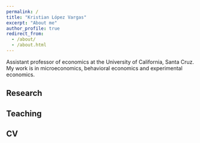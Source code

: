 ```yaml
---
permalink: /
title: "Kristian López Vargas"
excerpt: "About me"
author_profile: true
redirect_from: 
  - /about/
  - /about.html
---
```



Assistant professor of economics at the University of California, Santa Cruz.
My work is in microeconomics, behavioral economics and experimental economics.

## Research


## Teaching

## CV




<!--
git commit -am "add change to ________" && git push
-->

<!--
git add _pages/about.md && git commit -m "add change to _pages/about" && git push
-->